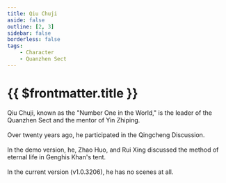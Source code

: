 ```yaml
---
title: Qiu Chuji
aside: false
outline: [2, 3]
sidebar: false
borderless: false
tags:
    - Character
    - Quanzhen Sect
---
```


# {{ $frontmatter.title }}

Qiu Chuji, known as the "Number One in the World," is the leader of the Quanzhen Sect and the mentor of Yin Zhiping.
<br><br>
Over twenty years ago, he participated in the Qingcheng Discussion.
<br><br>
In the demo version, he, Zhao Huo, and Rui Xing discussed the method of eternal life in Genghis Khan's tent.
<br><br>
In the current version (v1.0.3206), he has no scenes at all.